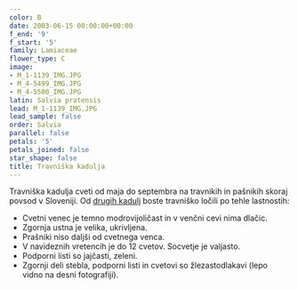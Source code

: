 ```yaml
---
color: B
date: 2003-06-15 00:00:00+00:00
f_end: '9'
f_start: '5'
family: Lamiaceae
flower_type: C
image:
- M_1-1139_IMG.JPG
- M_4-5499_IMG.JPG
- M_4-5500_IMG.JPG
latin: Salvia pratensis
lead: M_1-1139_IMG.JPG
lead_sample: false
order: Salvia
parallel: false
petals: '5'
petals_joined: false
star_shape: false
title: Travniška kadulja
---
```

Travniška kadulja cveti od maja do septembra na travnikih in pašnikih skoraj povsod v Sloveniji. Od [drugih kadulj](../../genus/salvia/) boste travniško ločili po tehle lastnostih:

-   Cvetni venec je temno modrovijoličast in v venčni cevi nima dlačic.
-   Zgornja ustna je velika, ukrivljena.
-   Prašniki niso daljši od cvetnega venca.
-   V navideznih vretencih je do 12 cvetov. Socvetje je valjasto.
-   Podporni listi so jajčasti, zeleni.
-   Zgornji deli stebla, podporni listi in cvetovi so žlezastodlakavi (lepo vidno na desni fotografiji).
